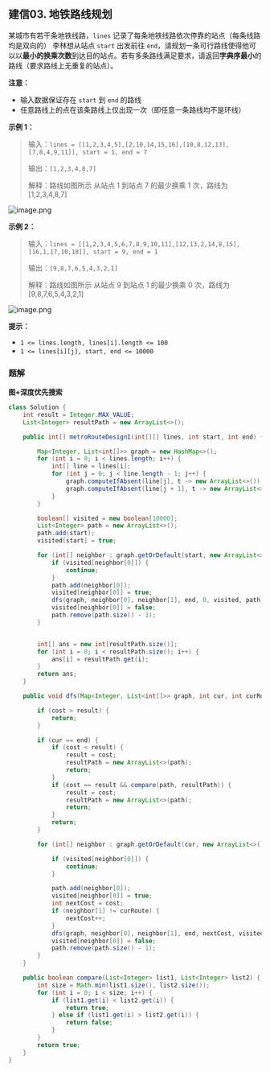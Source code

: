 ## 建信03. 地铁路线规划

某城市有若干条地铁线路，`lines` 记录了每条地铁线路依次停靠的站点（每条线路均是双向的）
李林想从站点 `start` 出发前往 `end`，请规划一条可行路线使得他可以以**最小的换乘次数**到达目的站点。若有多条路线满足要求，请返回**字典序最小**的路线（要求路线上无重复的站点）。

**注意：**

- 输入数据保证存在 `start` 到 `end` 的路线
- 任意路线上的点在该条路线上仅出现一次（即任意一条路线均不是环线）

**示例 1：**

> 输入：`lines = [[1,2,3,4,5],[2,10,14,15,16],[10,8,12,13],[7,8,4,9,11]], start = 1, end = 7`
>
> 输出：`[1,2,3,4,8,7]`
>
> 解释：路线如图所示
> 从站点 1 到站点 7 的最少换乘 1 次，路线为 [1,2,3,4,8,7]

![image.png](http://gitlab.wsh-study.com/xp-study/LeeteCode/blob/master/数据结构/基础数据结构/图/images/地铁路线规划/1.jpg)

**示例 2：**

> 输入：`lines = [[1,2,3,4,5,6,7,8,9,10,11],[12,13,2,14,8,15],[16,1,17,10,18]], start = 9, end = 1`
>
> 输出：`[9,8,7,6,5,4,3,2,1]`
>
> 解释：路线如图所示
> 从站点 9 到站点 1 的最少换乘 0 次，路线为 [9,8,7,6,5,4,3,2,1]

![image.png](http://gitlab.wsh-study.com/xp-study/LeeteCode/blob/master/数据结构/基础数据结构/图/images/地铁路线规划/2.jpg)

**提示：**

- `1 <= lines.length, lines[i].length <= 100`
- `1 <= lines[i][j], start, end <= 10000`

### 题解

**图+深度优先搜索**

```java
class Solution {
    int result = Integer.MAX_VALUE;
    List<Integer> resultPath = new ArrayList<>();

    public int[] metroRouteDesignI(int[][] lines, int start, int end) {

        Map<Integer, List<int[]>> graph = new HashMap<>();
        for (int i = 0; i < lines.length; i++) {
            int[] line = lines[i];
            for (int j = 0; j < line.length - 1; j++) {
                graph.computeIfAbsent(line[j], t -> new ArrayList<>()).add(new int[]{line[j + 1], i});
                graph.computeIfAbsent(line[j + 1], t -> new ArrayList<>()).add(new int[]{line[j], i});
            }
        }

        boolean[] visited = new boolean[10000];
        List<Integer> path = new ArrayList<>();
        path.add(start);
        visited[start] = true;

        for (int[] neighbor : graph.getOrDefault(start, new ArrayList<>())) {
            if (visited[neighbor[0]]) {
                continue;
            }
            path.add(neighbor[0]);
            visited[neighbor[0]] = true;
            dfs(graph, neighbor[0], neighbor[1], end, 0, visited, path);
            visited[neighbor[0]] = false;
            path.remove(path.size() - 1);
        }


        int[] ans = new int[resultPath.size()];
        for (int i = 0; i < resultPath.size(); i++) {
            ans[i] = resultPath.get(i);
        }
        return ans;
    }

    public void dfs(Map<Integer, List<int[]>> graph, int cur, int curRoute, int end, int cost, boolean[] visited, List<Integer> path) {

        if (cost > result) {
            return;
        }

        if (cur == end) {
            if (cost < result) {
                result = cost;
                resultPath = new ArrayList<>(path);
                return;
            }
            if (cost == result && compare(path, resultPath)) {
                result = cost;
                resultPath = new ArrayList<>(path);
                return;
            }
            return;
        }

        for (int[] neighbor : graph.getOrDefault(cur, new ArrayList<>())) {

            if (visited[neighbor[0]]) {
                continue;
            }

            path.add(neighbor[0]);
            visited[neighbor[0]] = true;
            int nextCost = cost;
            if (neighbor[1] != curRoute) {
                nextCost++;
            }
            dfs(graph, neighbor[0], neighbor[1], end, nextCost, visited, path);
            visited[neighbor[0]] = false;
            path.remove(path.size() - 1);
        }
    }

    public boolean compare(List<Integer> list1, List<Integer> list2) {
        int size = Math.min(list1.size(), list2.size());
        for (int i = 0; i < size; i++) {
            if (list1.get(i) < list2.get(i)) {
                return true;
            } else if (list1.get(i) > list2.get(i)) {
                return false;
            }
        }
        return true;
    }
}
```

